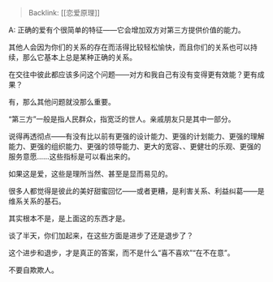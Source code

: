 > Backlink: [[恋爱原理]]

A: 正确的爱有个很简单的特征——它会增加双方对第三方提供价值的能力。

其他人会因为你们的关系的存在而活得比较轻松愉快，而且你们的关系也可以持续，那么它基本上总是某种正确的关系。

在交往中彼此都应该多问这个问题——对方和我自己有没有变得更有效能？更有成果？

有，那么其他问题就没那么重要。

“第三方”一般是指人民群众，指宽泛的世人。亲戚朋友只是其中一部分。

说得再透彻点——有没有比以前有更强的设计能力、更强的计划能力、更强的理解能力、更强的组织能力、更强的领导能力、更大的宽容、、更健壮的乐观、更强的服务意愿……这些指标是可以看出来的。

如果这是爱，这些是理所当然、甚至是显而易见的。

很多人都觉得是彼此的美好甜蜜回忆——或者更糟，是利害关系、利益纠葛——是维系关系的基石。

其实根本不是，是上面这的东西才是。

谈了半天，你们加起来，在这些方面是进步了还是退步了？

这个进步和退步，才是真正的答案，而不是什么“喜不喜欢”“在不在意”。

不要自欺欺人。
